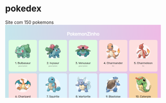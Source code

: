 # pokedex
Site com 150 pokemons
![alt text](https://github.com/Luana2002/pokedex/blob/master/Captura%20de%20tela%20de%202022-03-16%2022-21-25.png)
